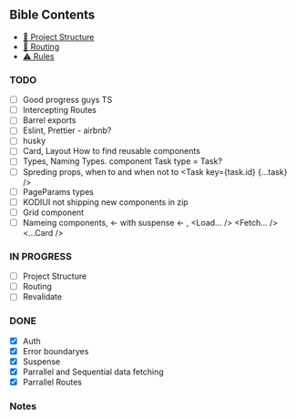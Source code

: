 ## Bible Contents

- [📁 Project Structure](docs/project-structure.md)
- [🔗 Routing](docs/routing.md)
- [⚠️ Rules](docs/rules.md)

### TODO

- [ ] Good progress guys TS
- [ ] Intercepting Routes 
- [ ] Barrel exports
- [ ] Eslint, Prettier - airbnb?
- [ ] husky 
- [ ] Card, Layout How to find reusable components
- [ ] Types, Naming Types. component Task type = Task?
- [ ] Spreding props, when to and when not to <Task key={task.id} {...task} />
- [ ] PageParams types
- [ ] KODIUI not shipping new components in zip
- [ ] Grid component
- [ ] Nameing components, <LoadTodos /> <- with suspense <- <FetchTodos />, <Load... /> <Fetch... /> <...Card />

### IN PROGRESS

- [ ] Project Structure
- [ ] Routing
- [ ] Revalidate 

### DONE

- [x] Auth
- [x] Error boundaryes
- [x] Suspense 
- [x] Parrallel and Sequential data fetching
- [x] Parrallel Routes 

### Notes
